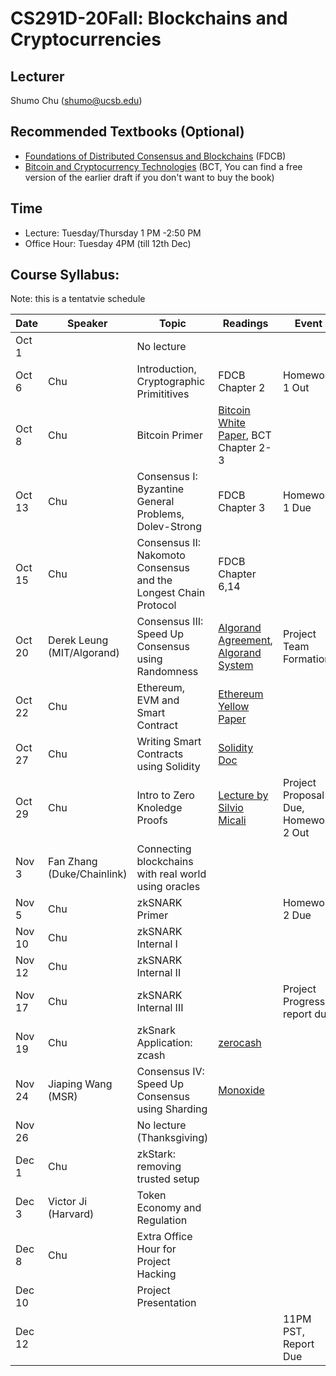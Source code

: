 # CS291D-20Fall: Blockchains and Cryptocurrencies 

## Lecturer
Shumo Chu (shumo@ucsb.edu)

## Recommended Textbooks (Optional)
- [Foundations of Distributed Consensus and Blockchains](http://elaineshi.com/docs/blockchain-book.pdf) (FDCB)
- [Bitcoin and Cryptocurrency Technologies](http://bitcoinbook.cs.princeton.edu/) (BCT, You can find a free version of the earlier draft if you don't want to buy the book)

## Time
- Lecture: Tuesday/Thursday 1 PM -2:50 PM
- Office Hour: Tuesday 4PM (till 12th Dec) 

## Course Syllabus:

Note: this is a tentatvie schedule

|  Date   | Speaker | Topic          | Readings            |   Event  | 
|---------|---------|----------------|---------------------|----------|  
| Oct 1   |         |No lecture  |                     |          |
| Oct 6   | Chu     |Introduction, Cryptographic Primititives  | FDCB Chapter 2 | Homework 1 Out      |
| Oct 8   | Chu     |Bitcoin Primer  |  [Bitcoin White Paper](https://bitcoin.org/bitcoin.pdf), BCT Chapter 2-3 |  | 
| Oct 13  | Chu     |Consensus I: Byzantine General Problems, Dolev-Strong |  FDCB Chapter 3   |   Homework 1 Due   |
| Oct 15  | Chu     |Consensus II: Nakomoto Consensus and the Longest Chain Protocol | FDCB Chapter 6,14  |     | 
| Oct 20  | Derek Leung (MIT/Algorand) |Consensus III: Speed Up Consensus using Randomness | [Algorand Agreement](https://eprint.iacr.org/2018/377.pdf), [Algorand System](https://people.csail.mit.edu/nickolai/papers/gilad-algorand.pdf)   | Project Team Formation     |
| Oct 22  | Chu     |Ethereum, EVM and Smart Contract | [Ethereum Yellow Paper](https://ethereum.github.io/yellowpaper/paper.pdf)  |      |       ｜
| Oct 27  | Chu     |Writing Smart Contracts using Solidity  |  [Solidity Doc](https://solidity.readthedocs.io/en/v0.7.4/)      |  |
| Oct 29  | Chu     |Intro to Zero Knoledge Proofs     |   [Lecture by Silvio Micali](https://www.youtube.com/watch?v=i1NWru-3Xhc)   |  Project Proposal Due, Homework 2 Out |
| Nov 3   | Fan Zhang (Duke/Chainlink)   | Connecting blockchains with real world using oracles  |      |    |
| Nov 5   | Chu     |zkSNARK Primer |      |  Homework 2 Due    |
| Nov 10  | Chu     |zkSNARK Internal I |      |       |
| Nov 12  | Chu     |zkSNARK Internal II |       |      | 
| Nov 17  | Chu     |zkSNARK Internal III    |      | Project Progress report due      |
| Nov 19  | Chu     |zkSnark Application: zcash   | [zerocash](http://zerocash-project.org/media/pdf/zerocash-oakland2014.pdf) |       |  
| Nov 24  | Jiaping Wang (MSR)  |Consensus IV: Speed Up Consensus using Sharding | [Monoxide](https://www.usenix.org/system/files/nsdi19-wang-jiaping.pdf)  |       | 
| Nov 26  |         |No lecture (Thanksgiving) |     |     | 
| Dec 1   | Chu     |zkStark: removing trusted setup |     |      |  
| Dec 3   | Victor Ji (Harvard) |Token Economy and Regulation |     |      |
| Dec 8   | Chu     | Extra Office Hour for Project Hacking |    |      |
| Dec 10  |         | Project Presentation |          |          |
| Dec 12  |         |                    |                | 11PM PST, Report Due |
